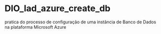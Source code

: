 # DIO_lad_azure_create_db
pratica do processo de configuração de uma instância de Banco de Dados na plataforma Microsoft Azure
